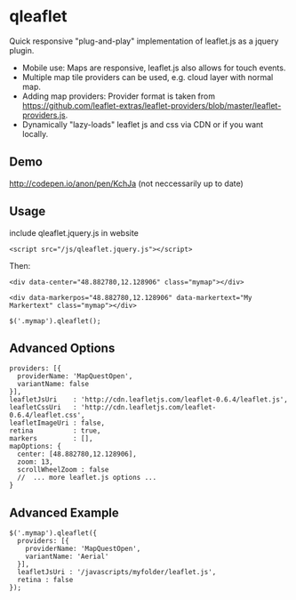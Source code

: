 qleaflet
========

Quick responsive "plug-and-play" implementation of leaflet.js as a jquery plugin. 
* Mobile use: Maps are responsive, leaflet.js also allows for touch events.
* Multiple map tile providers can be used, e.g. cloud layer with normal map.
* Adding map providers: Provider format is taken from https://github.com/leaflet-extras/leaflet-providers/blob/master/leaflet-providers.js.
* Dynamically "lazy-loads" leaflet js and css via CDN or if you want locally.

## Demo
http://codepen.io/anon/pen/KchJa (not neccessarily up to date)

## Usage 
include qleaflet.jquery.js in website
```
<script src="/js/qleaflet.jquery.js"></script>
```
Then:
```
<div data-center="48.882780,12.128906" class="mymap"></div>
```
```
<div data-markerpos="48.882780,12.128906" data-markertext="My Markertext" class="mymap"></div>
```
```
$('.mymap').qleaflet();
```

## Advanced Options
```
providers: [{
  providerName: 'MapQuestOpen',
  variantName: false
}],
leafletJsUri    : 'http://cdn.leafletjs.com/leaflet-0.6.4/leaflet.js',
leafletCssUri   : 'http://cdn.leafletjs.com/leaflet-0.6.4/leaflet.css',
leafletImageUri : false,
retina          : true,
markers         : [],
mapOptions: {
  center: [48.882780,12.128906],
  zoom: 13,
  scrollWheelZoom : false
  //  ... more leaflet.js options ...
}
```
## Advanced Example
```
$('.mymap').qleaflet({
  providers: [{
    providerName: 'MapQuestOpen',
    variantName: 'Aerial'
  }],
  leafletJsUri : '/javascripts/myfolder/leaflet.js',
  retina : false
});
```
